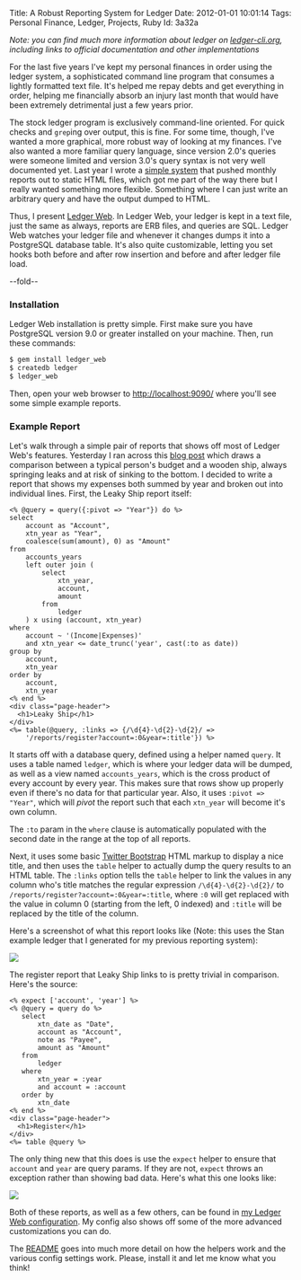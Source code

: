 Title: A Robust Reporting System for Ledger
Date:  2012-01-01 10:01:14
Tags:  Personal Finance, Ledger, Projects, Ruby
Id:    3a32a

*Note: you can find much more information about ledger on [ledger-cli.org](http://ledger-cli.org), including links to official documentation and other implementations*

For the last five years I've kept my personal finances in order using the ledger system, a sophisticated command line program that consumes a lightly formatted text file. It's helped me repay debts and get everything in order, helping me financially absorb an injury last month that would have been extremely detrimental just a few years prior.

The stock ledger program is exclusively command-line oriented. For quick checks and `grep`ing over output, this is fine. For some time, though, I've wanted a more graphical, more robust way of looking at my finances. I've also wanted a more familiar query language, since version 2.0's queries were someone limited and version 3.0's query syntax is not very well documented yet. Last year I wrote a [simple system](/program-your-finances-reporting-for-fun-and-profit) that pushed monthly reports out to static HTML files, which got me part of the way there but I really wanted something more flexible. Something where I can just write an arbitrary query and have the output dumped to HTML.

Thus, I present [Ledger Web](https://github.com/peterkeen/ledger-web). In Ledger Web, your ledger is kept in a text file, just the same as always, reports are ERB files, and queries are SQL. Ledger Web watches your ledger file and whenever it changes dumps it into a PostgreSQL database table. It's also quite customizable, letting you set hooks both before and after row insertion and before and after ledger file load.

--fold--

### Installation

Ledger Web installation is pretty simple. First make sure you have PostgreSQL version 9.0 or greater installed on your machine. Then, run these commands:

```bash
$ gem install ledger_web
$ createdb ledger
$ ledger_web
```

Then, open your web browser to [http://localhost:9090/](http://localhost:9090/) where you'll see some simple example reports. 

### Example Report

Let's walk through a simple pair of reports that shows off most of Ledger Web's features. Yesterday I ran across this [blog post](http://earlyretirementextreme.com/your-budget-is-like-sinking-ship.html) which draws a comparison between a typical person's budget and a wooden ship, always springing leaks and at risk of sinking to the bottom. I decided to write a report that shows my expenses both summed by year and broken out into individual lines. First, the Leaky Ship report itself:

```erb
<% @query = query({:pivot => "Year"}) do %>
select
    account as "Account",
    xtn_year as "Year",
    coalesce(sum(amount), 0) as "Amount"
from
    accounts_years
    left outer join (
        select
            xtn_year,
            account,
            amount
        from
            ledger
    ) x using (account, xtn_year)
where
    account ~ '(Income|Expenses)'
    and xtn_year <= date_trunc('year', cast(:to as date))
group by
    account,
    xtn_year
order by
    account,
    xtn_year
<% end %>
<div class="page-header">
  <h1>Leaky Ship</h1>
</div>
<%= table(@query, :links => {/\d{4}-\d{2}-\d{2}/ =>
    '/reports/register?account=:0&year=:title'}) %>
```

It starts off with a database query, defined using a helper named `query`. It uses a table named `ledger`, which is where your ledger data will be dumped, as well as a view named `accounts_years`, which is the cross product of every account by every year. This makes sure that rows show up properly even if there's no data for that particular year. Also, it uses `:pivot => "Year"`, which will *pivot* the report such that each `xtn_year` will become it's own column.

The `:to` param in the `where` clause is automatically populated with the second date in the range at the top of all reports.

Next, it uses some basic [Twitter Bootstrap](http://twitter.github.com/bootstrap) HTML markup to display a nice title, and then uses the `table` helper to actually dump the query results to an HTML table. The `:links` option tells the `table` helper to link the values in any column who's title matches the regular expression `/\d{4}-\d{2}-\d{2}/` to `/reports/register?account=:0&year=:title`, where `:0` will get replaced with the value in column 0 (starting from the left, 0 indexed) and `:title` will be replaced by the title of the column.

Here's a screenshot of what this report looks like (Note: this uses the Stan example ledger that I generated for my previous reporting system):

<a href="/img/leaky_ship.png"><img src="/leaky_ship_small.png"></a>

The register report that Leaky Ship links to is pretty trivial in comparison. Here's the source:

```erb
<% expect ['account', 'year'] %>
<% @query = query do %>
   select
       xtn_date as "Date",
       account as "Account",
       note as "Payee",
       amount as "Amount"
   from
       ledger
   where
       xtn_year = :year
       and account = :account
   order by
       xtn_date
<% end %>
<div class="page-header">
  <h1>Register</h1>
</div>
<%= table @query %>
```

The only thing new that this does is use the `expect` helper to ensure that `account` and `year` are query params. If they are not, `expect` throws an exception rather than showing bad data. Here's what this one looks like:

<a href="/img/register.png"><img src="/register_small.png"></a>

Both of these reports, as well as a few others, can be found in [my Ledger Web configuration](https://github.com/peterkeen/ledger-web-config). My config also shows off some of the more advanced customizations you can do.

The [README](https://github.com/peterkeen/ledger-web) goes into much more detail on how the helpers work and the various config settings work. Please, install it and let me know what you think!
